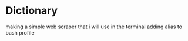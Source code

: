 # Dictionary
making a simple web scraper that i will use in the terminal adding alias to bash profile 
